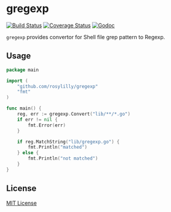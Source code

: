 # gregexp

[![Build Status](https://travis-ci.org/rosylilly/gregexp.svg?branch=master)](https://travis-ci.org/rosylilly/gregexp)
[![Coverage Status](https://coveralls.io/repos/github/rosylilly/gregexp/badge.svg?branch=master)](https://coveralls.io/github/rosylilly/gregexp?branch=master)
[![Godoc](https://godoc.org/github.com/rosylilly/gregexp?status.svg)](https://godoc.org/github.com/rosylilly/gregexp)

`gregexp` provides convertor for Shell file grep pattern to Regexp.

## Usage

```go
package main

import (
	"github.com/rosylilly/gregexp"
	"fmt"
)

func main() {
	reg, err := gregexp.Convert("lib/**/*.go")
	if err != nil {
		fmt.Error(err)
	}

	if reg.MatchString("lib/gregexp.go") {
		fmt.Println("matched")
	} else {
		fmt.Println("not matched")
	}
}
```

## License

[MIT License](https://github.com/rosylilly/gregexp/blob/master/LICENSE)
